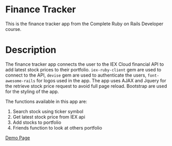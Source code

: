# Finance Tracker
This is the finance tracker app from the Complete Ruby on Rails Developer course.

# Description
The finance tracker app connects the user to the IEX Cloud financial API to add latest stock prices to their portfolio.
```iex-ruby-client``` gem are used to connect to the API, ```devise``` gem are used to authenticate the users, ```font-awesome-rails``` for logos used in the app.
The app uses AJAX and Jquery for the retrieve stock price request to avoid full page reload. Bootstrap are used for the styling of the app.

The functions available in this app are:
1. Search stock using ticker symbol
2. Get latest stock price from IEX api
3. Add stocks to portfolio
4. Friends function to look at others portfolio

[Demo Page](https://ganthology-finance-tracker.herokuapp.com/)
